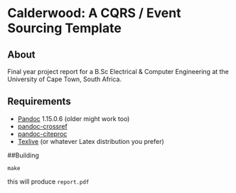 # Calderwood: A CQRS / Event Sourcing Template

## About

Final year project report for a B.Sc Electrical & Computer Engineering at the University of Cape Town, South Africa.

## Requirements

- [Pandoc](http://www.pandoc.org) 1.15.0.6 (older might work too)
- [pandoc-crossref](https://github.com/lierdakil/pandoc-crossref)
- [pandoc-citeproc](https://github.com/jgm/pandoc-citeproc)
- [Texlive](https://www.tug.org/texlive/) (or whatever Latex distribution you prefer)


##Building

`make`

this will produce `report.pdf`

